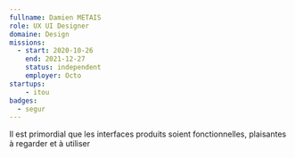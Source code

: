 ```yaml
---
fullname: Damien METAIS
role: UX UI Designer
domaine: Design
missions:
  - start: 2020-10-26
    end: 2021-12-27
    status: independent
    employer: Octo
startups:
    - itou 
badges:
  - segur
---
```


Il est primordial que les interfaces produits soient fonctionnelles, plaisantes à regarder et à utiliser
